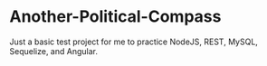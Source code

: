 # Another-Political-Compass

Just a basic test project for me to practice NodeJS, REST, MySQL, Sequelize, and Angular.
